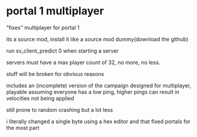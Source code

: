 # portal 1 multiplayer
"fixes" multiplayer for portal 1

its a source mod, install it like a source mod dummy(download the github)

run sv_client_predict 0 when starting a server

servers must have a max player count of 32, no more, no less.

stuff will be broken for obvious reasons

includes an (incomplete) version of the campaign designed for multiplayer, playable assuming everyone has a low ping, higher pings can result in velocities not being applied

still prone to random crashing but a lot less

i literally changed a single byte using a hex editor and that fixed portals for the most part

